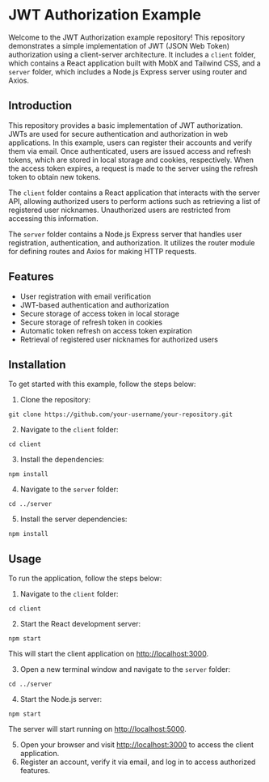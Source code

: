 <h1>JWT Authorization Example</h1>

<p>Welcome to the JWT Authorization example repository! This repository demonstrates a simple implementation of JWT (JSON Web Token) authorization using a client-server architecture. It includes a <code>client</code> folder, which contains a React application built with MobX and Tailwind CSS, and a <code>server</code> folder, which includes a Node.js Express server using router and Axios.</p>

<h2 id="introduction">Introduction</h2>

<p>This repository provides a basic implementation of JWT authorization. JWTs are used for secure authentication and authorization in web applications. In this example, users can register their accounts and verify them via email. Once authenticated, users are issued access and refresh tokens, which are stored in local storage and cookies, respectively. When the access token expires, a request is made to the server using the refresh token to obtain new tokens.</p>

<p>The <code>client</code> folder contains a React application that interacts with the server API, allowing authorized users to perform actions such as retrieving a list of registered user nicknames. Unauthorized users are restricted from accessing this information.</p>

<p>The <code>server</code> folder contains a Node.js Express server that handles user registration, authentication, and authorization. It utilizes the router module for defining routes and Axios for making HTTP requests.</p>

<h2 id="features">Features</h2>

<ul>
  <li>User registration with email verification</li>
  <li>JWT-based authentication and authorization</li>
  <li>Secure storage of access token in local storage</li>
  <li>Secure storage of refresh token in cookies</li>
  <li>Automatic token refresh on access token expiration</li>
  <li>Retrieval of registered user nicknames for authorized users</li>
</ul>

<h2 id="installation">Installation</h2>

<p>To get started with this example, follow the steps below:</p>

<ol>
  <li>Clone the repository:</li>
</ol>

<pre><code>git clone https://github.com/your-username/your-repository.git
</code></pre>

<ol start="2">
  <li>Navigate to the <code>client</code> folder:</li>
</ol>

<pre><code>cd client
</code></pre>

<ol start="3">
  <li>Install the dependencies:</li>
</ol>

<pre><code>npm install
</code></pre>

<ol start="4">
  <li>Navigate to the <code>server</code> folder:</li>
</ol>

<pre><code>cd ../server
</code></pre>

<ol start="5">
  <li>Install the server dependencies:</li>
</ol>

<pre><code>npm install
</code></pre>

<h2 id="usage">Usage</h2>

<p>To run the application, follow the steps below:</p>

<ol>
  <li>Navigate to the <code>client</code> folder:</li>
</ol>

<pre><code>cd client
</code></pre>

<ol start="2">
  <li>Start the React development server:</li>
</ol>

<pre><code>npm start
</code></pre>

<p>This will start the client application on <a href="http://localhost:3000">http://localhost:3000</a>.</p>

<ol start="3">
  <li>Open a new terminal window and navigate to the <code>server</code> folder:</li>
</ol>

<pre><code>cd ../server
</code></pre>

<ol start="4">
  <li>Start the Node.js server:</li>
</ol>

<pre><code>npm start
</code></pre>

<p>The server will start running on <a href="http://localhost:5000">http://localhost:5000</a>.</p>

<ol start="5">
  <li>Open your browser and visit <a href="http://localhost:3000">http://localhost:3000</a> to access the client application.</li>
  <li>Register an account, verify it via email, and log in to access authorized features.</li>
</ol>


